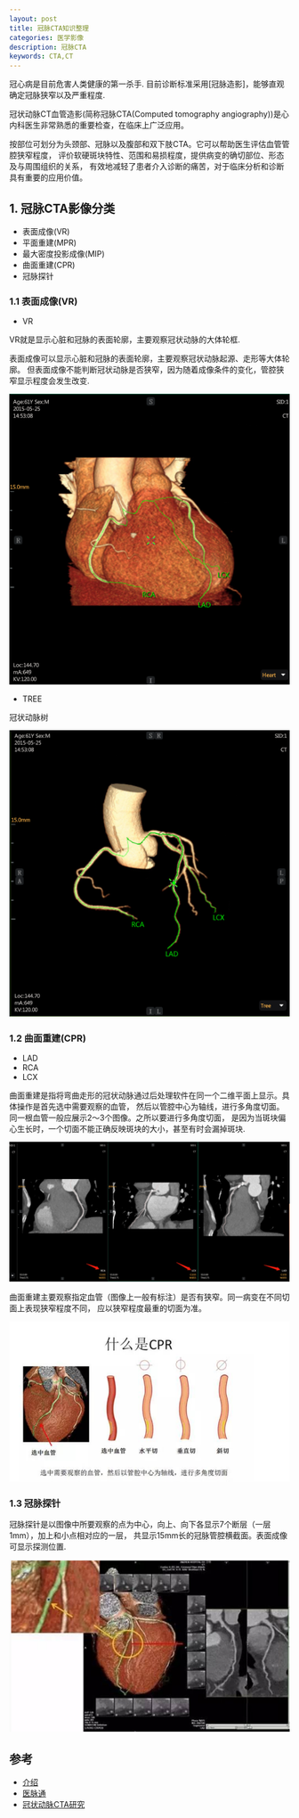 ```yaml
---
layout: post
title: 冠脉CTA知识整理
categories: 医学影像
description: 冠脉CTA
keywords: CTA,CT
---
```


冠心病是目前危害人类健康的第一杀手. 目前诊断标准采用[冠脉造影]，能够直观确定冠脉狭窄以及严重程度.

冠状动脉CT血管造影(简称冠脉CTA(Computed tomography angiography))是心内科医生非常熟悉的重要检查，在临床上广泛应用。

按部位可划分为头颈部、冠脉以及腹部和双下肢CTA。它可以帮助医生评估血管管腔狭窄程度，
评价软硬斑块特性、范围和易损程度，提供病变的确切部位、形态及与周围组织的关系，
有效地减轻了患者介入诊断的痛苦，对于临床分析和诊断具有重要的应用价值。


## 1. 冠脉CTA影像分类

- 表面成像(VR)
- 平面重建(MPR)
- 最大密度投影成像(MIP)
- 曲面重建(CPR)
- 冠脉探针

### 1.1 表面成像(VR)

- VR

VR就是显示心脏和冠脉的表面轮廓，主要观察冠状动脉的大体轮框.

表面成像可以显示心脏和冠脉的表面轮廓，主要观察冠状动脉起源、走形等大体轮廓。
但表面成像不能判断冠状动脉是否狭窄，因为随着成像条件的变化，管腔狭窄显示程度会发生改变.

![](/res/img/blog/medical_image/CTA/VR.png)

- TREE

冠状动脉树

![](/res/img/blog/medical_image/CTA/TREE.png)


### 1.2 曲面重建(CPR)

- LAD
- RCA
- LCX

曲面重建是指将弯曲走形的冠状动脉通过后处理软件在同一个二维平面上显示。具体操作是首先选中需要观察的血管，
然后以管腔中心为轴线，进行多角度切面。同一根血管一般应展示2～3个图像。之所以要进行多角度切面，
是因为当斑块偏心生长时，一个切面不能正确反映斑块的大小，甚至有时会漏掉斑块.

![](/res/img/blog/medical_image/CTA/CPR.png)

曲面重建主要观察指定血管（图像上一般有标注）是否有狭窄。同一病变在不同切面上表现狭窄程度不同，
应以狭窄程度最重的切面为准。

![](/res/img/blog/medical_image/CTA/CPR02.png)

### 1.3 冠脉探针

冠脉探针是以图像中所要观察的点为中心，向上、向下各显示7个断层（一层1mm），加上和小点相对应的一层，
共显示15mm长的冠脉管腔横截面。表面成像可显示探测位置.

![](/res/img/blog/medical_image/CTA/CTA_probe.png)

## 参考

- [介绍](http://www.med66.com/new/201311/sq201311256123.shtml)
- [医脉通](http://news.medlive.cn/heart/info-progress/show-112202_129.html)
- [冠状动脉CTA研究](http://cttacn.yywkt.com/UploadFile/Issue/a0hsginz.pdf)
